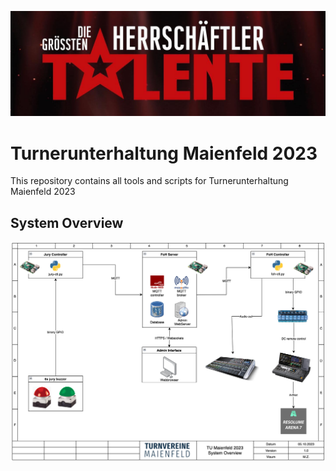 ![TU23 Logo](./docs/logo.jpg "TU23 Logo")


# Turnerunterhaltung Maienfeld 2023
This repository contains all tools and scripts for Turnerunterhaltung Maienfeld 2023


## System Overview
![TU23 Overview](./docs/TU23-overview_v0.1.png "TU23 Overview")


